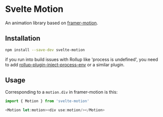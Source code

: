 # Svelte Motion

An animation library based on [framer-motion](https://www.framer.com/motion/). 

## Installation

```bash
npm install --save-dev svelte-motion
```

if you run into build issues with Rollup like 'process is undefined', you need to add [rollup-plugin-inject-process-env](https://github.com/badcafe/rollup-plugin-inject-process-env#readme) or a similar plugin.

## Usage

Corresponding to a `motion.div` in framer-motion is this:

```javascript
import { Motion } from 'svelte-motion'

<Motion let:motion><div use:motion/></Motion>
```

